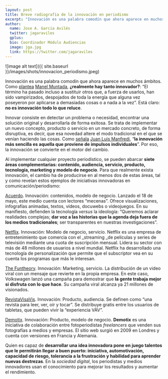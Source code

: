 ```yaml
---
layout: post
title: Breve radiografía de la innovación en periodismo
excerpt: "Innovación es una palabra comodín que ahora aparece en muchos ámbitos. Como plantea Manel Muntada, ¿realmente hay tanto innovador?:  “El término ha pasado incluso a sustituir otros que, a fuerza de usarlos, han sido vampirizados, despojados de toda la energía que alguna vez poseyeron por aplicarse a demasiadas cosas o a nada a la vez”. Está claro: no es innovación todo lo que reluce."
author:
  name: Jose A. García Avilés
  twitter: jagaraviles
  gplus:  
  bio: Coordinador Módulo Audiencias
  image: jga.jpg
  link: https://twitter.com/jagaraviles
---
```

![image alt text]({{ site.baseurl }}/images/shots/innovacion_periodismo.jpeg)

Innovación es una palabra comodín que ahora aparece en muchos ámbitos. Como [plantea](http://blog.cumclavis.net/2014/04/realmente-hay-tanto-innovador.html) [Manel Muntada](https://twitter.com/cumclavis), **¿realmente hay tanto innovador?**: “El término ha pasado incluso a sustituir otros que, a fuerza de usarlos, han sido vampirizados, despojados de toda la energía que alguna vez poseyeron por aplicarse a demasiadas cosas o a nada a la vez”. Está claro: **no es innovación todo lo que reluce**.

Innovar consiste en detectar un problema o necesidad, encontrar una solución original y desarrollarla de forma exitosa. Se trata de implementar un nuevo concepto, producto o servicio en un mercado concreto, de forma disruptiva, es decir, que esa novedad altere el modo tradicional en el que se venían haciendo las cosas. Como [señala](http://www.contunegocio.es/innovacion/ideas-fundamentales-sobre-innovacion/) [Juan Luis Manfredi](https://twitter.com/juanmanfredi), “**la
innovación más sencilla es aquella que proviene de impulsos individuales**”. Por eso, la innovación se convierte en el motor del cambio.

Al implementar cualquier proyecto periodístico, se pueden abarcar **siete áreas complementarias: contenido, audiencia, servicio, producto, tecnología, marketing y modelo de negocio**. Para que realmente exista innovación, el cambio ha de producirse en al menos dos de estas áreas, tal y como revelan estos ejemplos de iniciativas innovadoras en comunicación/periodismo:

[Acuerdo](http://acuerdo.us/). Innovación: contenidos, modelo de negocio. Lanzado el 18 de mayo, este medio cuenta con lectores “mecenas”. Ofrece visualizaciones, infografías animadas, textos, vídeos, docuwebs o videojuegos. En su manifiesto, defienden la tecnología _versus_ la ideología: “Queremos aclarar realidades complejas; **dar voz a las historias que la agenda deja fuera de los medios tradicionales**; ser transparentes en nuestras investigaciones”.

[Netflix](https://www.netflix.com/global). Innovación: Modelo de negocio, servicio. Netflix es una empresa de entretenimiento que comercia con el _streaming _de películas y series de televisión mediante una cuota de suscripción mensual. Lidera su sector con más de 48 millones de usuarios a nivel mundial. Netflix ha desarrollado una tecnología de personalización que permite que el subscriptor vea en su cuenta los programas que más le interesan. 

[The Funtheory](http://www.thefuntheory.com). Innovación: Marketing, servicio. La distribución de un video viral con un mensaje que revierte en la propia empresa. En este caso, Volkswagen lanzó una campaña para demostrar que **la gente trabaja mejor si disfruta con lo que hace**. Su campaña viral alcanza ya 21 millones de visionados.

[RevistaVisaVis](http://www.vis-a-vis.es/). Innovación: Producto, audiencia. Se definen como “una revista para leer, ver, oír y tocar”. Se distribuye gratis entre los usuarios de tabletas, que pueden vivir la “experiencia VÀV”.

[Demotix](http://www.demotix.com/). Innovación: Producto, modelo de negocio. **Demotix** es una iniciativa de colaboración entre fotoperiodistas _freelancers_ que venden sus fotografías a medios y empresas. El sitio web surgió en 2009 en Londres y cuenta con versiones en Francia y Alemania.

Quien es capaz de **desarrollar una idea innovadora pone en juego talentos que le permitirán llegar a buen puerto: iniciativa, automotivación, capacidad de riesgo, tolerancia a la frustración y habilidad para aprender nuevas destrezas**. En la _sociedad digital_, los periodistas y medios innovadores usan el conocimiento para mejorar los resultados y aumentar el rendimiento.